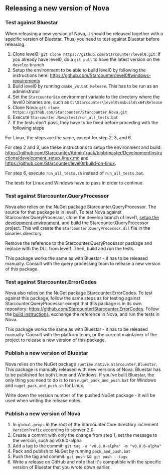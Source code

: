 ## Releasing a new version of Nova

### Test against Bluestar

When releasing a new version of Nova, it should be released together with a specific version of Bluestar. Thus, you need to test against Bluestar before releasing.

1. Clone level0: `git clone https://github.com/Starcounter/level0.git`. If you already have level0, do a `git pull` to have the latest version on the `develop` branch
2. Setup the environment to be able to build level0 by following the instructions here: https://github.com/Starcounter/level0#windows-requirements
3. Build level0 by running `cmake_vs.bat Release`. This has to be run as an administrator
4. Set the `StarcounterBin` environment variable to the directory where the level0 binaries are, such as `C:\Starcounter\level0\msbuild\x64\Release`
5. Clone Nova: `git clone https://github.com/Starcounter/Starcounter.Nova.git`
6. Execute `Starcounter.Nova/test/run_all_tests.bat`
7. If the tests don't pass, they have to be fixed before proceding with the following steps

For Linux, the steps are the same, except for step 2, 3, and 6.

For step 2 and 3, use these instructions to setup the environment and build: https://github.com/Starcounter/AdminTrack/blob/master/DevelopmentInstructions/development_setup_linux.md and https://github.com/Starcounter/level0#build-on-linux.

For step 6, execute `run_all_tests.sh` instead of `run_all_tests.bat`.

The tests for Linux and Windows have to pass in order to continue.

### Test against Starcounter.QueryProcessor

Nova also relies on the NuGet package Starcounter.QueryProcessor. The source for that package is in level1. To test Nova against Starcounter.QueryProcessor, clone the develop branch of level1, [setup the development environment](https://github.com/Starcounter/AdminTrack/blob/master/DevelopmentInstructions/development_setup_windows.md#starcounter-build-setup), and build the Starcounter.QueryProcessor project. This will create the `Starcounter.QueryProcessor.dll` file in the binaries directory. 

Remove the reference to the Starcounter.QueryProcessor package and replace with the DLL from level1. Then, build and run the tests.

This package works the same as with Bluestar - it has to be released manually. Consult with the query processing team to release a new version of this package.

### Test against Starcounter.ErrorCodes

Nova also relies on the NuGet package Starcounter.ErrorCodes. To test against this package, follow the same steps as for testing against Starcounter.QueryProcessor except that this package is in its own repository: https://github.com/Starcounter/Starcounter.ErrorCodes. Follow the [build instructions](https://github.com/Starcounter/Starcounter.ErrorCodes), exchange the reference in Nova, and run the tests in Nova.

This package works the same as with Bluestar - it has to be released manually. Consult with the platform team, or the current maintainer of the project to release a new version of this package.

### Publish a new version of Bluestar

Nova relies on the NuGet package `runtime.native.Starcounter.Bluestar`. This package is manually released with new versions of Nova. Bluestar has to be published for both Linux and Windows. If you've built Bluestar, the only thing you need to do is to run `nuget_pack_and_push.bat` for Windows and `nuget_pack_and_push.sh` for Linux.

Write down the version number of the pushed NuGet package - it will be used when writing the release notes.

### Publish a new version of Nova

1. In `global.props` in the root of the Starcounter.Core directory increment `VersionPrefix` according to semver 2.0
2. Create a commit with only the change from step 1, set the message to the version, such as v0.8.0-alpha
3. Add a tag to the commit: `git tag -a "v0.8.0-alpha" -m "v0.8.0-alpha"`
4. Pack and publish to NuGet by running `pack_and_push.bat`
5. Push the tag and commit: `git push && git push --tags`
6. Write a release on GitHub and note that it's compatible with the specific version of Bluestar that you wrote down earlier.